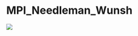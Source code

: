 <div style="justify-content: center"> 
  
  # MPI_Needleman_Wunsh 

</div>

<div style="justify-content: center"> 
  <img src="https://64.media.tumblr.com/072ce8ed7a1ae906be3d48edd4c5faff/6f9d4a3279d367fa-94/s1280x1920/b9c6823d25f72adccf59e81f905658456b283521.gif">
</div>

